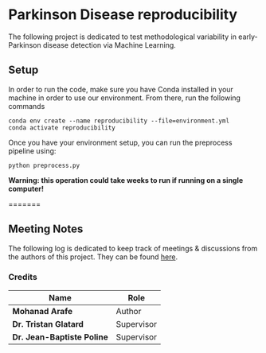 # Parkinson Disease reproducibility
The following project is dedicated to test methodological variability in early-Parkinson disease detection via Machine Learning.


## Setup
In order to run the code, make sure you have Conda installed in your machine in order to use our environment. From there, run the following commands

```
conda env create --name reproducibility --file=environment.yml
conda activate reproducibility
```

Once you have your environment setup, you can run the preprocess pipeline using:

```
python preprocess.py
```

**Warning: this operation could take weeks to run if running on a single computer!**

=======

## Meeting Notes
The following log is dedicated to keep track of meetings & discussions from the authors of this project. They can be found [here](https://github.com/mohanadarafe/pd-reproducibility/blob/main/MEETING_LOGS.md).

### Credits
| Name | Role |
| --- | --- |
| **Mohanad Arafe** | Author |
| **Dr. Tristan Glatard** | Supervisor |
| **Dr. Jean-Baptiste Poline** | Supervisor |
